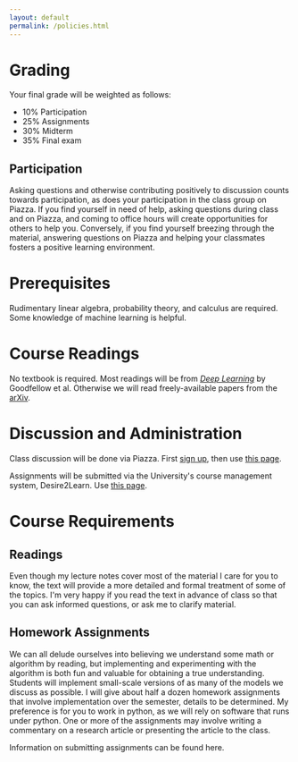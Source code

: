 ```yaml
---
layout: default
permalink: /policies.html
---
```


# Grading

Your final grade will be weighted as follows:
* 10% Participation
* 25% Assignments
* 30% Midterm
* 35% Final exam

## Participation

Asking questions and otherwise contributing positively to discussion counts towards participation, as does your participation in the class group on Piazza. If you find yourself in need of help, asking questions during class and on Piazza, and coming to office hours will create opportunities for others to help you. Conversely, if you find yourself breezing through the material, answering questions on Piazza and helping your classmates fosters a positive learning environment.

# Prerequisites

Rudimentary linear algebra, probability theory, and calculus are required. Some knowledge of machine learning is helpful.

# Course Readings

No textbook is required. Most readings will be from [_Deep Learning_](http://www.deeplearningbook.org/) by Goodfellow et al. Otherwise we will read freely-available papers from the [arXiv](https://arxiv.org/).

# Discussion and Administration

Class discussion will be done via Piazza. First [sign up](http://piazza.com/colorado/spring2019/csci5922), then use [this page](http://piazza.com/colorado/spring2019/csci5922/home).

Assignments will be submitted via the University's course management system, Desire2Learn. Use [this page](https://learn.colorado.edu/d2l/home/FIXME).

# Course Requirements

## Readings

Even though my lecture notes cover most of the material I care for you to know, the text will provide a more detailed and formal treatment of some of the topics. I'm very happy if you read the text in advance of class so that you can ask informed questions, or ask me to clarify material.

## Homework Assignments

We can all delude ourselves into believing we understand some math or algorithm by reading, but implementing and experimenting with the algorithm is both fun and valuable for obtaining a true understanding.  Students will implement small-scale versions of as many of the models we discuss as possible.  I will give about half a dozen homework assignments that involve implementation over the semester, details to be determined. My preference is for you to work in python, as we will rely on software that runs under python. One or more of the assignments may involve writing a commentary on a research article or presenting the article to the class.

Information on submitting assignments can be found here.
